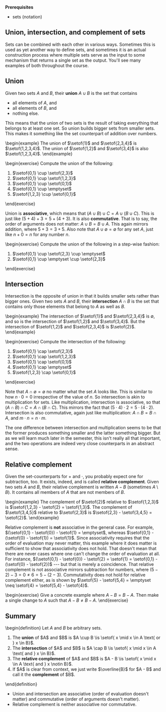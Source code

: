 **Prerequisites**

- sets (notation)

## Union, intersection, and complement of sets

Sets can be combined with each other in various ways.
Sometimes this is used as yet another way to define sets, and sometimes it is an actual construction process where multiple sets serve as the input to some mechanism that returns a single set as the output.
You'll see many examples of both throughout the course.

## Union

Given two sets $A$ and $B$, their **union** $A \cup B$ is the set that contains

- all elements of $A$, and
- all elements of $B$, and
- nothing else.

This means that the union of two sets is the result of taking everything that belongs to at least one set.
So union builds bigger sets from smaller sets.
This makes it something like the set counterpart of addition over numbers.

\begin{example}
The union of $\setof{1}$ and $\setof{2,3,4}$ is $\setof{1,2,3,4}$.
The union of $\setof{1,2}$ and $\setof{3,4}$ is also $\setof{1,2,3,4}$.
\end{example}

\begin{exercise}
Compute the union of the following:

<ol>
<li>$\setof{0,1} \cup \setof{2,3}$</li>
<li>$\setof{0,1} \cup \setof{1,2,3}$</li>
<li>$\setof{0,1} \cup \setof{0,1}$</li>
<li>$\setof{0,1} \cup \emptyset$</li>
<li>$\setof{1,2,3} \cup \setof{0,1}$</li>
</ol>
\end{exercise}

Union is **associative**, which means that $(A \cup B) \cup C = A \cup (B \cup C)$.
This is just like $(5 + 4) + 3 = 5 + (4 + 3)$.
It is also **commutative**.
That is to say, the order of arguments does not matter: $A \cup B = B \cup A$.
This again mirrors addition, where $5 + 3 = 3 + 5$.
Also note that $A \cup \emptyset = \emptyset$ for any set $A$, just like $n + 0 = n$ for any number $n$.

\begin{exercise}
Compute the union of the following in a step-wise fashion:

<ol>
<li>$\setof{0,1} \cup \setof{2,3} \cup \emptyset$</li>
<li>$\setof{0,1} \cup \emptyset \cup \setof{2,3}$</li>
</ol>
\end{exercise}

## Intersection

Intersection is the opposite of union in that it builds smaller sets rather than bigger ones.
Given two sets $A$ and $B$, their **intersection** $A \cap B$ is the set that contains only those elements that belong to $A$ as well as $B$.

\begin{example}
    The intersection of $\setof{1}$ and $\setof{2,3,4}$ is $\emptyset$, and so is the intersection of $\setof{1,2}$ and $\setof{3,4}$.
    But the intersection of $\setof{1,2}$ and $\setof{2,3,4}$ is $\setof{2}$.
\end{example}

\begin{exercise}
Compute the intersection of the following:

<ol>
<li>$\setof{0,1} \cap \setof{2,3}$</li>
<li>$\setof{0,1} \cap \setof{1,2,3}$</li>
<li>$\setof{0,1} \cap \setof{0,1}$</li>
<li>$\setof{0,1} \cap \emptyset$</li>
<li>$\setof{1,2,3} \cap \setof{0,1}$</li>
</ol>
\end{exercise}

Note that $A \cap \emptyset = \emptyset$ no matter what the set $A$ looks like.
This is similar to how $n \cdot 0 = 0$ irrespective of the value of $n$.
So intersection is akin to multiplication for sets.
Like multiplication, intersection is associative, so that $(A \cap B) \cap C = A \cap (B \cap C)$.
This mirrors the fact that $(5 \cdot 4) \cdot 2 = 5 \cdot (4 \cdot 2)$.
Intersection is also commutative, again just like multiplication:
$A \cap B = B \cap A$, and $m \cdot n = n \cdot m$.

The one difference between intersection and multiplication seems to be that the former produces something smaller and the latter something bigger.
But as we will learn much later in the semester, this isn't really all that important, and the two operations are indeed very close counterparts in an abstract sense.

## Relative complement

Given the set-counterparts for $+$ and $\cdot$, you probably expect one for subtraction, too.
It exists, indeed, and is called **relative complement**.
Given two sets $A$ and $B$, their relative complement is written $A - B$ (sometimes $A \setminus B$).
It contains all members of $A$ that are not members of $B$.

\begin{example}
The complement of $\setof{2}$ relative to $\setof{1,2,3}$ is $\setof{1,2,3} - \setof{2} = \setof{1,3}$.
The complement of $\setof{3,4,5}$ relative to $\setof{2,3}$ is $\setof{2,3} - \setof{3,4,5} = \setof{2}$.
\end{example}

Relative complement is **not** associative in the general case.
For example, $(\setof{0,1} - \setof{0}) - \setof{1} = \emptyset$, whereas $\setof{0,1} - (\setof{0} - \setof{1}) = \setof{1}$.
Since associativity requires that the order of evaluation may never matter, this example where it does matter is sufficient to show that associativity does not hold.
That doesn't mean that there are never cases where one can't change the order of evaluation at all.
For instance, $(\setof{0,1} - \setof{0}) - \setof{2} = \setof{1} = \setof{0,1} - (\setof{0} - \setof{2})$ --- but that is merely a coincidence.
That relative complement is not associative mirrors subtraction for numbers, where $(5 - 2) - 3 = 0 \neq 6 = 5 - (2 -3)$.
Commutativity does not hold for relative complement either, as is shown by $\setof{5} - \setof{5,4} = \emptyset \neq \setof{4} = \setof{5,4} - \setof{4}$.

\begin{exercise}
    Give a concrete example where $A - B = B - A$.
    Then make a single change to $A$ such that $A - B \neq B - A$.
\end{exercise}

## Summary

\begin{definition}
Let $A$ and $B$ be arbitrary sets.
<ol>
<li>The <b>union</b> of $A$ and $B$ is $A \cup B \is \setof{ x \mid x \in A \text{ or } x \in B}$.</li>
<li>The <b>intersection</b> of $A$ and $B$ is $A \cap B \is \setof{ x \mid x \in A \text{ and } x \in B}$.</li>
<li>The <b>relative complement</b> of $A$ and $B$ is $A - B \is \setof{ x \mid x \in A \text{ and } x \notin B}$.</li>
<li>If $A$ is clear from context, we just write $\overline{B}$ for $A - B$ and call it the <b>complement</b> of $B$.</li>
</ol>
\end{definition}

- Union and intersection are associative (order of evaluation doesn't matter) and commutative (order of arguments doesn't matter).
- Relative complement is neither associative nor commutative.
